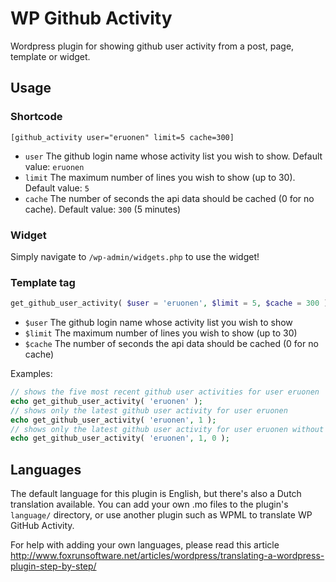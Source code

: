 WP Github Activity
==================

Wordpress plugin for showing github user activity from a post, page, template or widget.

## Usage
### Shortcode
```
[github_activity user="eruonen" limit=5 cache=300]
```
- `user` The github login name whose activity list you wish to show. Default value: `eruonen`
- `limit` The maximum number of lines you wish to show (up to 30). Default value: `5`
- `cache` The number of seconds the api data should be cached (0 for no cache). Default value: `300` (5 minutes)

### Widget
Simply navigate to `/wp-admin/widgets.php` to use the widget!

### Template tag
```php
get_github_user_activity( $user = 'eruonen', $limit = 5, $cache = 300 )
```
- `$user` The github login name whose activity list you wish to show
- `$limit` The maximum number of lines you wish to show (up to 30)
- `$cache` The number of seconds the api data should be cached (0 for no cache)

Examples:
```php
// shows the five most recent github user activities for user eruonen
echo get_github_user_activity( 'eruonen' );
// shows only the latest github user activity for user eruonen
echo get_github_user_activity( 'eruonen', 1 );
// shows only the latest github user activity for user eruonen without caching the results
echo get_github_user_activity( 'eruonen', 1, 0 );
```

## Languages
The default language for this plugin is English, but there's also a Dutch translation available. 
You can add your own .mo files to the plugin's `language/` directory, or use another plugin such as WPML to translate WP GitHub Activity.

For help with adding your own languages, please read this article http://www.foxrunsoftware.net/articles/wordpress/translating-a-wordpress-plugin-step-by-step/

